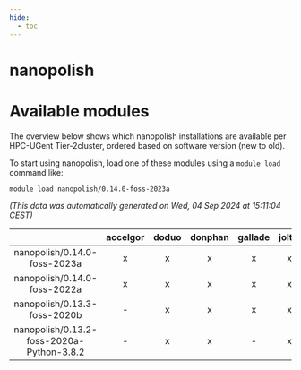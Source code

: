 ```yaml
---
hide:
  - toc
---
```


nanopolish
==========

# Available modules


The overview below shows which nanopolish installations are available per HPC-UGent Tier-2cluster, ordered based on software version (new to old).

To start using nanopolish, load one of these modules using a `module load` command like:

```shell
module load nanopolish/0.14.0-foss-2023a
```

*(This data was automatically generated on Wed, 04 Sep 2024 at 15:11:04 CEST)*  

| |accelgor|doduo|donphan|gallade|joltik|shinx|skitty|
| :---: | :---: | :---: | :---: | :---: | :---: | :---: | :---: |
|nanopolish/0.14.0-foss-2023a|x|x|x|x|x|x|x|
|nanopolish/0.14.0-foss-2022a|x|x|x|x|x|-|x|
|nanopolish/0.13.3-foss-2020b|-|x|x|x|x|-|x|
|nanopolish/0.13.2-foss-2020a-Python-3.8.2|-|x|x|-|x|-|x|
